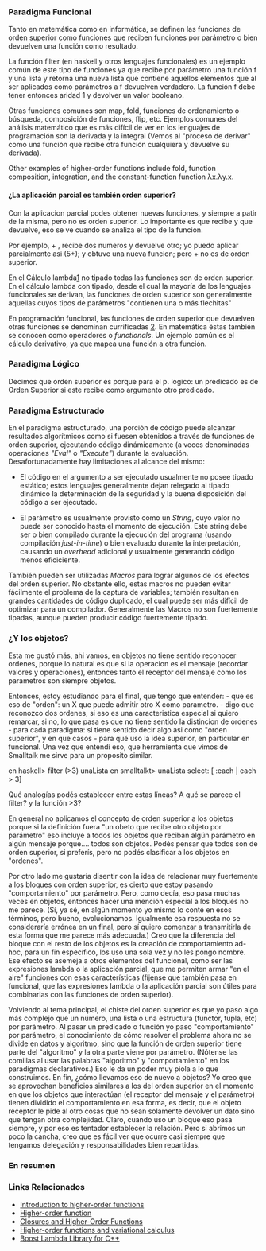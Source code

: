 ### Paradigma Funcional

Tanto en matemática como en informática, se definen las funciones de orden superior como funciones que reciben funciones por parámetro o bien devuelven una función como resultado.

La función filter (en haskell y otros lenguajes funcionales) es un ejemplo común de este tipo de funciones ya que recibe por parámetro una función f y una lista y retorna una nueva lista que contiene aquellos elementos que al ser aplicados como parámetros a f devuelven verdadero. La función f debe tener entonces aridad 1 y devolver un valor booleano.

Otras funciones comunes son map, fold, funciones de ordenamiento o búsqueda, composición de funciones, flip, etc. Ejemplos comunes del análisis matemático que es más difícil de ver en los lenguajes de programación son la derivada y la integral (Vemos al "proceso de derivar" como una función que recibe otra función cualquiera y devuelve su derivada).

Other examples of higher-order functions include fold, function composition, integration, and the constant-function function λx.λy.x.

#### ¿La aplicación parcial es también orden superior?

Con la aplicacion parcial podes obtener nuevas funciones, y siempre a patir de la misma, pero no es orden superior. Lo importante es que recibe y que devuelve, eso se ve cuando se analiza el tipo de la funcion.

Por ejemplo, + , recibe dos numeros y devuelve otro; yo puedo aplicar parcialmente asi (5+); y obtuve una nueva funcion; pero + no es de orden superior.

En el Cálculo lambda[1](http://es.wikipedia.org/wiki/C%C3%A1lculo_lambda) no tipado todas las funciones son de orden superior. En el cálculo lambda con tipado, desde el cual la mayoría de los lenguajes funcionales se derivan, las funciones de orden superior son generalmente aquellas cuyos tipos de parámetros "contienen una o más flechitas"

En programación funcional, las funciones de orden superior que devuelven otras funciones se denominan currificadas [2](http://es.wikipedia.org/wiki/Currificaci%C3%B3n). En matemática éstas también se conocen como operadores o *functionals*. Un ejemplo común es el cálculo derivativo, ya que mapea una función a otra función.

### Paradigma Lógico

Decimos que orden superior es porque para el p. logico: un predicado es de Orden Superior si este recibe como argumento otro predicado.

### Paradigma Estructurado

En el paradigma estructurado, una porción de código puede alcanzar resultados algorítmicos como si fuesen obtenidos a través de funciones de orden superior, ejecutando código dinámicamente (a veces denominadas operaciones *"Eval"* o *"Execute"*) durante la evaluación. Desafortunadamente hay limitaciones al alcance del mismo:

-   El código en el argumento a ser ejecutado usualmente no posee tipado estático; estos lenguajes generalmente dejan relegado al tipado dinámico la determinación de la seguridad y la buena disposición del código a ser ejecutado.

<!-- -->

-   El parámetro es usualmente provisto como un *String*, cuyo valor no puede ser conocido hasta el momento de ejecución. Este string debe ser o bien compilado durante la ejecución del programa (usando compilación *just-in-time*) o bien evaluado durante la interpretación, causando un *overhead* adicional y usualmente generando código menos eficiciente.

También pueden ser utilizadas *Macros* para lograr algunos de los efectos del orden superior. No obstante ello, estas macros no pueden evitar fácilmente el problema de la captura de variables; también resultan en grandes cantidades de código duplicado, el cual puede ser más difícil de optimizar para un compilador. Generalmente las Macros no son fuertemente tipadas, aunque pueden producir código fuertemente tipado.

### ¿Y los objetos?

Esta me gustó más, ahi vamos, en objetos no tiene sentido reconocer ordenes, porque lo natural es que si la operacion es el mensaje (recordar valores y operaciones), entonces tanto el receptor del mensaje como los parametros son siempre objetos.

Entonces, estoy estudiando para el final, que tengo que entender: - que es eso de "orden": un X que puede admitir otro X como parametro. - digo que reconozco dos ordenes, si eso es una caracteristica especial si quiero remarcar, si no, lo que pasa es que no tiene sentido la distincion de ordenes - para cada paradigma: si tiene sentido decir algo asi como "orden superior", y en que casos - para qué uso la idea superior, en particular en funcional. Una vez que entendi eso, que herramienta que vimos de Smalltalk me sirve para un proposito similar.

en haskell&gt; filter (&gt;3) unaLista en smalltalkt&gt; unaLista select: \[ :each | each &gt; 3\]

Qué analogías podés establecer entre estas líneas? A qué se parece el filter? y la función &gt;3?

En general no aplicamos el concepto de orden superior a los objetos porque si la definición fuera "un obeto que recibe otro objeto por parámetro" eso incluye a todos los objetos que reciban algún parámetro en algún mensaje porque.... todos son objetos. Podés pensar que todos son de orden superior, si preferís, pero no podés clasificar a los objetos en "ordenes".

Por otro lado me gustaría disentir con la idea de relacionar muy fuertemente a los bloques con orden superior, es cierto que estoy pasando "comportamiento" por parámetro. Pero, como decía, eso pasa muchas veces en objetos, entonces hacer una mención especial a los bloques no me parece. (Sí, ya sé, en algún momento yo mismo lo conté en esos términos, pero bueno, evolucionamos. Igualmente esa respuesta no se consideraría errónea en un final, pero sí quiero comenzar a transmitirla de esta forma que me parece más adecuada.) Creo que la diferencia del bloque con el resto de los objetos es la creación de comportamiento ad-hoc, para un fin específico, los uso una sola vez y no les pongo nombre. Ese efecto se asemeja a otros elementos del funcional, como ser las expresiones lambda o la aplicación parcial, que me permiten armar "en el aire" funciones con esas características (fíjense que también pasa en funcional, que las expresiones lambda o la aplicación parcial son útiles para combinarlas con las funciones de orden superior).

Volviendo al tema principal, el chiste del orden superior es que yo paso algo más complejo que un número, una lista o una estructura (functor, tupla, etc) por parámetro. Al pasar un predicado o función yo paso "comportamiento" por parámetro, el conocimiento de cómo resolver el problema ahora no se divide en datos y algoritmo, sino que la función de orden superior tiene parte del "algoritmo" y la otra parte viene por parámetro. (Nótense las comillas al usar las palabras "algoritmo" y "comportamiento" en los paradigmas declarativos.) Eso le da un poder muy piola a lo que construimos. En fin, ¿cómo llevamos eso de nuevo a objetos? Yo creo que se aprovechan beneficios similares a los del orden superior en el momento en que los objetos que interactúan (el receptor del mensaje y el parámetro) tienen dividido el comportamiento en esa forma, es decir, que el objeto receptor le pide al otro cosas que no sean solamente devolver un dato sino que tengan otra complejidad. Claro, cuando uso un bloque eso pasa siempre, y por eso es tentador establecer la relación. Pero si abrimos un poco la cancha, creo que es fácil ver que ocurre casi siempre que tengamos delegación y responsabilidades bien repartidas.

### En resumen

### Links Relacionados

-   [Introduction to higher-order functions](http://www.cs.aau.dk/~normark/prog3-03/html/notes/higher-order-fu_themes-intr-section.html)
-   [Higher-order function](http://en.wikipedia.org/wiki/Higher-order_function)
-   [Closures and Higher-Order Functions](http://weblog.raganwald.com/2007/01/closures-and-higher-order-functions.html)
-   [Higher-order functions and variational calculus](http://ergodicity.iamganesh.com/2006/08/07/higher-order-functions/)
-   [Boost Lambda Library for C++](http://boost.org/doc/html/lambda.html)


